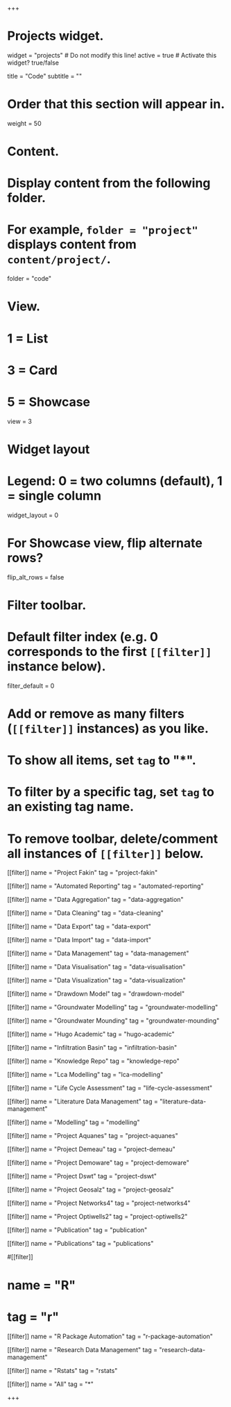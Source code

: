 +++
# Projects widget.
widget = "projects"  # Do not modify this line!
active = true  # Activate this widget? true/false

title = "Code"
subtitle = ""

# Order that this section will appear in.
weight = 50

# Content.
# Display content from the following folder.
# For example, `folder = "project"` displays content from `content/project/`.
folder = "code"

# View.
#   1 = List
#   3 = Card
#   5 = Showcase
view = 3

# Widget layout
# Legend: 0 = two columns (default), 1 = single column
widget_layout = 0

# For Showcase view, flip alternate rows?
flip_alt_rows = false

# Filter toolbar.

# Default filter index (e.g. 0 corresponds to the first `[[filter]]` instance below).
filter_default = 0

# Add or remove as many filters (`[[filter]]` instances) as you like.
# To show all items, set `tag` to "*".
# To filter by a specific tag, set `tag` to an existing tag name.
# To remove toolbar, delete/comment all instances of `[[filter]]` below.

[[filter]]
  name = "Project Fakin"
  tag = "project-fakin"
  
[[filter]]
  name = "Automated Reporting"
  tag = "automated-reporting"

[[filter]]
  name = "Data Aggregation"
  tag = "data-aggregation"

[[filter]]
  name = "Data Cleaning"
  tag = "data-cleaning"

[[filter]]
  name = "Data Export"
  tag = "data-export"

[[filter]]
  name = "Data Import"
  tag = "data-import"

[[filter]]
  name = "Data Management"
  tag = "data-management"

[[filter]]
  name = "Data Visualisation"
  tag = "data-visualisation"

[[filter]]
  name = "Data Visualization"
  tag = "data-visualization"

[[filter]]
  name = "Drawdown Model"
  tag = "drawdown-model"

[[filter]]
  name = "Groundwater Modelling"
  tag = "groundwater-modelling"

[[filter]]
  name = "Groundwater Mounding"
  tag = "groundwater-mounding"

[[filter]]
  name = "Hugo Academic"
  tag = "hugo-academic"

[[filter]]
  name = "Infiltration Basin"
  tag = "infiltration-basin"

[[filter]]
  name = "Knowledge Repo"
  tag = "knowledge-repo"

[[filter]]
  name = "Lca Modelling"
  tag = "lca-modelling"

[[filter]]
  name = "Life Cycle Assessment"
  tag = "life-cycle-assessment"

[[filter]]
  name = "Literature Data Management"
  tag = "literature-data-management"

[[filter]]
  name = "Modelling"
  tag = "modelling"

[[filter]]
  name = "Project Aquanes"
  tag = "project-aquanes"

[[filter]]
  name = "Project Demeau"
  tag = "project-demeau"

[[filter]]
  name = "Project Demoware"
  tag = "project-demoware"

[[filter]]
  name = "Project Dswt"
  tag = "project-dswt"

[[filter]]
  name = "Project Geosalz"
  tag = "project-geosalz"

[[filter]]
  name = "Project Networks4"
  tag = "project-networks4"

[[filter]]
  name = "Project Optiwells2"
  tag = "project-optiwells2"

[[filter]]
  name = "Publication"
  tag = "publication"

[[filter]]
  name = "Publications"
  tag = "publications"


#[[filter]]
#  name = "R"
#  tag = "r"

[[filter]]
  name = "R Package Automation"
  tag = "r-package-automation"

[[filter]]
  name = "Research Data Management"
  tag = "research-data-management"

[[filter]]
  name = "Rstats"
  tag = "rstats"

[[filter]]
  name = "All"
  tag = "*"
  
+++

